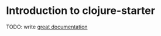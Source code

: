 # Introduction to clojure-starter

TODO: write [great documentation](http://jacobian.org/writing/what-to-write/)
